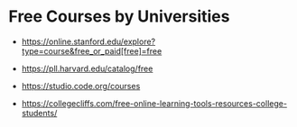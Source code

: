 # Free Courses by Universities
- https://online.stanford.edu/explore?type=course&free_or_paid[free]=free
- https://pll.harvard.edu/catalog/free

- https://studio.code.org/courses
- https://collegecliffs.com/free-online-learning-tools-resources-college-students/